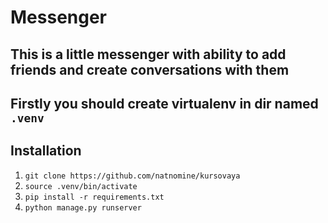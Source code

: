 # Messenger

## This is a little messenger with ability to add friends and create conversations with them

## Firstly you should create virtualenv in dir named `.venv`

## Installation

1. `git clone https://github.com/natnomine/kursovaya`
2. `source .venv/bin/activate`
3. `pip install -r requirements.txt`
4. `python manage.py runserver`
